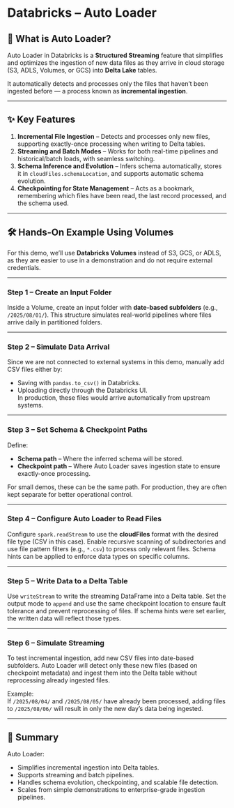 # Databricks – Auto Loader

## 📌 What is Auto Loader?

Auto Loader in Databricks is a **Structured Streaming** feature that simplifies and optimizes the ingestion of new data files as they arrive in cloud storage (S3, ADLS, Volumes, or GCS) into **Delta Lake** tables.

It automatically detects and processes only the files that haven’t been ingested before — a process known as **incremental ingestion**.

---

## ✨ Key Features

1. **Incremental File Ingestion** – Detects and processes only new files, supporting exactly-once processing when writing to Delta tables.  
2. **Streaming and Batch Modes** – Works for both real-time pipelines and historical/batch loads, with seamless switching.  
3. **Schema Inference and Evolution** – Infers schema automatically, stores it in `cloudFiles.schemaLocation`, and supports automatic schema evolution.  
4. **Checkpointing for State Management** – Acts as a bookmark, remembering which files have been read, the last record processed, and the schema used.

---

## 🛠 Hands-On Example Using Volumes

For this demo, we’ll use **Databricks Volumes** instead of S3, GCS, or ADLS, as they are easier to use in a demonstration and do not require external credentials.

---

### **Step 1 – Create an Input Folder**
Inside a Volume, create an input folder with **date-based subfolders** (e.g., `/2025/08/01/`). This structure simulates real-world pipelines where files arrive daily in partitioned folders.

---

### **Step 2 – Simulate Data Arrival**
Since we are not connected to external systems in this demo, manually add CSV files either by:
- Saving with `pandas.to_csv()` in Databricks.
- Uploading directly through the Databricks UI.  
In production, these files would arrive automatically from upstream systems.

---

### **Step 3 – Set Schema & Checkpoint Paths**
Define:
- **Schema path** – Where the inferred schema will be stored.
- **Checkpoint path** – Where Auto Loader saves ingestion state to ensure exactly-once processing.  

For small demos, these can be the same path. For production, they are often kept separate for better operational control.

---

### **Step 4 – Configure Auto Loader to Read Files**
Configure `spark.readStream` to use the **cloudFiles** format with the desired file type (CSV in this case). Enable recursive scanning of subdirectories and use file pattern filters (e.g., `*.csv`) to process only relevant files. Schema hints can be applied to enforce data types on specific columns.

---

### **Step 5 – Write Data to a Delta Table**
Use `writeStream` to write the streaming DataFrame into a Delta table. Set the output mode to `append` and use the same checkpoint location to ensure fault tolerance and prevent reprocessing of files. If schema hints were set earlier, the written data will reflect those types.

---

### **Step 6 – Simulate Streaming**
To test incremental ingestion, add new CSV files into date-based subfolders. Auto Loader will detect only these new files (based on checkpoint metadata) and ingest them into the Delta table without reprocessing already ingested files.

Example:  
If `/2025/08/04/` and `/2025/08/05/` have already been processed, adding files to `/2025/08/06/` will result in only the new day’s data being ingested.

---

## 🏁 Summary

Auto Loader:
- Simplifies incremental ingestion into Delta tables.
- Supports streaming and batch pipelines.
- Handles schema evolution, checkpointing, and scalable file detection.
- Scales from simple demonstrations to enterprise-grade ingestion pipelines.
